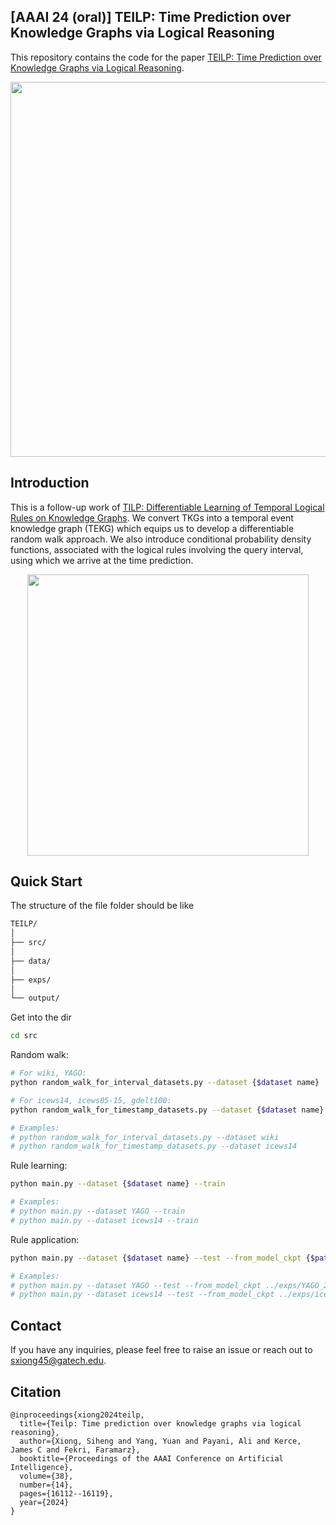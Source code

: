 ## [AAAI 24 (oral)] TEILP: Time Prediction over Knowledge Graphs via Logical Reasoning
This repository contains the code for the paper [TEILP: Time Prediction over Knowledge Graphs via Logical Reasoning](https://arxiv.org/pdf/2312.15816.pdf).

<p align="center">
  <img src='https://github.com/xiongsiheng/TEILP/blob/main/misc/task.png' width=600>
</p>

## Introduction
This is a follow-up work of [TILP: Differentiable Learning of Temporal Logical Rules on Knowledge Graphs](https://openreview.net/pdf?id=_X12NmQKvX). We convert TKGs into a temporal event knowledge graph (TEKG) which equips us to develop a differentiable random walk approach. We also introduce conditional probability density functions, associated with the logical rules involving the query interval, using which we arrive at the time prediction. 

<p align="center">
  <img src='https://github.com/xiongsiheng/TEILP/blob/main/misc/TEKG_example.png' width=450>
</p>


## Quick Start

The structure of the file folder should be like

```sh
TEILP/
│
├── src/
│
├── data/
│
├── exps/
│
└── output/

```

Get into the dir

```sh
cd src
```

Random walk:
```sh
# For wiki, YAGO:
python random_walk_for_interval_datasets.py --dataset {$dataset name}

# For icews14, icews05-15, gdelt100:
python random_walk_for_timestamp_datasets.py --dataset {$dataset name}

# Examples:
# python random_walk_for_interval_datasets.py --dataset wiki
# python random_walk_for_timestamp_datasets.py --dataset icews14
```

Rule learning:
```sh
python main.py --dataset {$dataset name} --train

# Examples:
# python main.py --dataset YAGO --train
# python main.py --dataset icews14 --train
```

Rule application:
```sh
python main.py --dataset {$dataset name} --test --from_model_ckpt {$path to saved model}

# Examples:
# python main.py --dataset YAGO --test --from_model_ckpt ../exps/YAGO_24-02-17-20-57/ckpt/model-30
# python main.py --dataset icews14 --test --from_model_ckpt ../exps/icews14_24-02-18-11-03/ckpt/model-30
```


## Contact
If you have any inquiries, please feel free to raise an issue or reach out to sxiong45@gatech.edu.

## Citation
```
@inproceedings{xiong2024teilp,
  title={Teilp: Time prediction over knowledge graphs via logical reasoning},
  author={Xiong, Siheng and Yang, Yuan and Payani, Ali and Kerce, James C and Fekri, Faramarz},
  booktitle={Proceedings of the AAAI Conference on Artificial Intelligence},
  volume={38},
  number={14},
  pages={16112--16119},
  year={2024}
}
```
